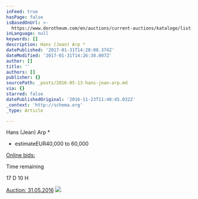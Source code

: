 ```yaml
---
inFeed: true
hasPage: false
isBasedOnUrl: >-
  https://www.dorotheum.com/en/auctions/current-auctions/kataloge/list-lots/auktion/11844-modern-art.html?currentPage=1#lot-2048444
inLanguage: null
keywords: []
description: Hans (Jean) Arp *
datePublished: '2017-01-31T14:28:08.374Z'
dateModified: '2017-01-31T14:26:38.007Z'
author: []
title: ''
authors: []
publisher: {}
sourcePath: _posts/2016-05-13-hans-jean-arp.md
via: {}
starred: false
datePublishedOriginal: '2016-11-23T11:40:45.032Z'
_context: 'http://schema.org'
_type: Article

---
```

Hans (Jean) Arp \*

* estimateEUR40,000 to 60,000

[Online bids:][0]

Time remaining

[][0]

17 D 10 H

[Auction: 31.05.2016][0]
![](https://www.dorotheum.com/38K160531_138_59179_1/Bild/Hans-(Jean)-Arp-*.jpg)

[0]: https://www.dorotheum.com/en/auctions/current-auctions/kataloge/list-lots-detail/auktion/11844-modern-art/lotID/422/lot/2048445-hans-jean-arp.html?currentPage=1